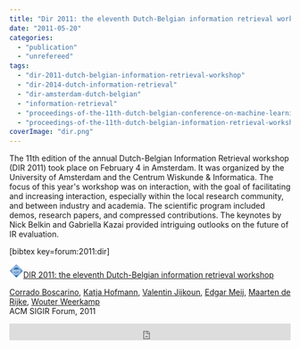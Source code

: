 ```yaml
---
title: "Dir 2011: the eleventh Dutch-Belgian information retrieval workshop"
date: "2011-05-20"
categories: 
  - "publication"
  - "unrefereed"
tags: 
  - "dir-2011-dutch-belgian-information-retrieval-workshop"
  - "dir-2014-dutch-information-retrieval"
  - "dir-amsterdam-dutch-belgian"
  - "information-retrieval"
  - "proceedings-of-the-11th-dutch-belgian-conference-on-machine-learning"
  - "proceedings-of-the-11th-dutch-belgian-information-retrieval-workshop"
coverImage: "dir.png"
---
```


The 11th edition of the annual Dutch-Belgian Information Retrieval workshop (DIR 2011) took place on February 4 in Amsterdam. It was organized by the University of Amsterdam and the Centrum Wiskunde & Informatica. The focus of this year's workshop was on interaction, with the goal of facilitating and increasing interaction, especially within the local research community, and between industry and academia. The scientific program included demos, research papers, and compressed contributions. The keynotes by Nick Belkin and Gabriella Kazai provided intriguing outlooks on the future of IR evaluation.

\[bibtex key=forum:2011:dir\]

![ACM DL Author-ize service](images/oa.gif)[DIR 2011: the eleventh Dutch-Belgian information retrieval workshop](http://dl.acm.org/authorize?425372 "DIR 2011: the eleventh Dutch-Belgian information retrieval workshop")

[Corrado Boscarino](http://dl.acm.org/author_page.cfm?id=81485642508), [Katja Hofmann](http://dl.acm.org/author_page.cfm?id=81485654981), [Valentin Jijkoun](http://dl.acm.org/author_page.cfm?id=81309511039), [Edgar Meij](http://dl.acm.org/author_page.cfm?id=81363603916), [Maarten de Rijke](http://dl.acm.org/author_page.cfm?id=81485650096), [Wouter Weerkamp](http://dl.acm.org/author_page.cfm?id=81485654972)  
ACM SIGIR Forum, 2011

<iframe src="http://dl.acm.org/authorizestats?425372" width="100%" height="30" scrolling="no" frameborder="0">frames are not supported</iframe>
